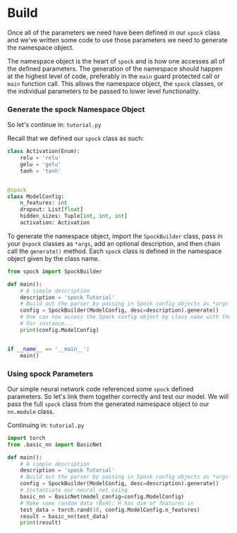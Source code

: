 # Build

Once all of the parameters we need have been defined in our `spock` class and we've written some code to use those 
parameters we need to generate the namespace object. 

The namespace object is the heart of `spock` and is how one accesses all of the defined parameters. The generation of 
the namespace should happen at the highest level of code, preferably in the `main` guard protected call or `main` 
function call. This allows the namespace object, the `spock` classes, or the individual parameters to be passed to
lower level functionality.

### Generate the spock Namespace Object

So let's continue in: `tutorial.py`

Recall that we defined our `spock` class as such:

```python
class Activation(Enum):
    relu = 'relu'
    gelu = 'gelu'
    tanh = 'tanh'


@spock
class ModelConfig:
    n_features: int
    dropout: List[float]
    hidden_sizes: Tuple[int, int, int]
    activation: Activation
```

To generate the namespace object, import the `SpockBuilder` class, pass in your `@spock` classes as `*args`, 
add an optional description, and then chain call the `generate()` method. Each `spock` class is defined in the 
namespace object given by the class name.

```python
from spock import SpockBuilder

def main():
    # A simple description
    description = 'spock Tutorial'
    # Build out the parser by passing in Spock config objects as *args after description
    config = SpockBuilder(ModelConfig, desc=description).generate()
    # One can now access the Spock config object by class name with the returned namespace
    # For instance...
    print(config.ModelConfig)


if __name__ == '__main__':
    main()
```

### Using spock Parameters

Our simple neural network code referenced some `spock` defined parameters. So let's link them together correctly and 
test our model. We will pass the full `spock` class from the generated namespace object to our `nn.module` class.

Continuing in: `tutorial.py`

```python
import torch
from .basic_nn import BasicNet

def main():
    # A simple description
    description = 'spock Tutorial'
    # Build out the parser by passing in Spock config objects as *args after description
    config = SpockBuilder(ModelConfig, desc=description).generate()
    # Instantiate our neural net using
    basic_nn = BasicNet(model_config=config.ModelConfig)
    # Make some random data (BxH): H has dim of features in
    test_data = torch.rand(10, config.ModelConfig.n_features)
    result = basic_nn(test_data)
    print(result)
```